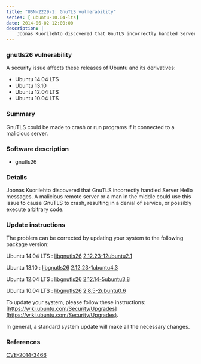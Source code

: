 ```yaml
---
title: "USN-2229-1: GnuTLS vulnerability"
series: [ ubuntu-10.04-lts]
date: 2014-06-02 12:00:00
description: |
    Joonas Kuorilehto discovered that GnuTLS incorrectly handled Server Hello messages. A malicious remote server or a man in the middle could use this issue to cause GnuTLS to crash, resulting in a denial of service, or possibly execute arbitrary code. 
--- 
```

 
 


### gnutls26 vulnerability

A security issue affects these releases of Ubuntu and its derivatives:

* Ubuntu 14.04 LTS
* Ubuntu 13.10
* Ubuntu 12.04 LTS
* Ubuntu 10.04 LTS

### Summary

GnuTLS could be made to crash or run programs if it connected to a malicious server.

### Software description

* gnutls26 

### Details

Joonas Kuorilehto discovered that GnuTLS incorrectly handled Server Hello messages. A malicious remote server or a man in the middle could use this issue to cause GnuTLS to crash, resulting in a denial of service, or possibly execute arbitrary code. 

### Update instructions

The problem can be corrected by updating your system to the following package version:

Ubuntu 14.04 LTS
 : [libgnutls26](https://launchpad.net/ubuntu/+source/gnutls26) <span> [2.12.23-12ubuntu2.1](https://launchpad.net/ubuntu/+source/gnutls26/2.12.23-12ubuntu2.1) </span> 

Ubuntu 13.10
 : [libgnutls26](https://launchpad.net/ubuntu/+source/gnutls26) <span> [2.12.23-1ubuntu4.3](https://launchpad.net/ubuntu/+source/gnutls26/2.12.23-1ubuntu4.3) </span> 

Ubuntu 12.04 LTS
 : [libgnutls26](https://launchpad.net/ubuntu/+source/gnutls26) <span> [2.12.14-5ubuntu3.8](https://launchpad.net/ubuntu/+source/gnutls26/2.12.14-5ubuntu3.8) </span> 

Ubuntu 10.04 LTS
 : [libgnutls26](https://launchpad.net/ubuntu/+source/gnutls26) <span> [2.8.5-2ubuntu0.6](https://launchpad.net/ubuntu/+source/gnutls26/2.8.5-2ubuntu0.6) </span> 

To update your system, please follow these instructions: [https://wiki.ubuntu.com/Security/Upgrades](https://wiki.ubuntu.com/Security/Upgrades).

In general, a standard system update will make all the necessary changes. 

### References

 
 [CVE-2014-3466](http://people.ubuntu.com/~ubuntu-security/cve/CVE-2014-3466)
 

